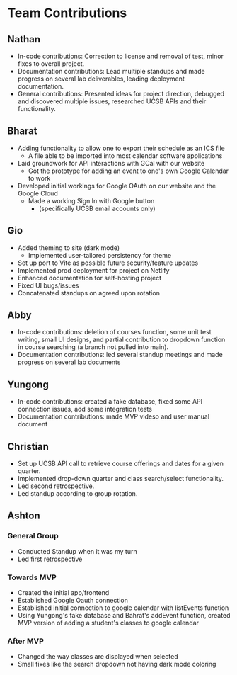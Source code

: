 # Team Contributions

<!-- Nathan -->
## Nathan
 - In-code contributions: Correction to license and removal of test, minor fixes to overall project.
 - Documentation contributions: Lead multiple standups and made progress on several lab deliverables, leading deployment documentation.
 - General contributions: Presented ideas for project direction, debugged and discovered multiple issues, researched UCSB APIs and their functionality.

<!-- Bharat -->
## Bharat
- Adding functionality to allow one to export their schedule as an ICS file
    - A file able to be imported into most calendar software applications
 - Laid groundwork for API interactions with GCal with our website 
    - Got the prototype for adding an event to one's own Google Calendar to work
 - Developed initial workings for Google OAuth on our website and the Google Cloud
    - Made a working Sign In with Google button
        - (specifically UCSB email accounts only)

<!-- Gio -->
## Gio
 * Added theming to site (dark mode)
    * Implemented user-tailored persistency for theme
 * Set up port to Vite as possible future security/feature updates
 * Implemented prod deployment for project on Netlify
 * Enhanced documentation for self-hosting project
 * Fixed UI bugs/issues
 * Concatenated standups on agreed upon rotation

<!-- Abby -->
## Abby
- In-code contributions: deletion of courses function, some unit test writing, small UI designs, and partial contribution to dropdown function in course searching (a branch not pulled into main).
- Documentation contributions: led several standup meetings and made progress on several lab documents

<!-- Yungong -->
## Yungong
- In-code contributions: created a fake database, fixed some API connection issues, add some integration tests
- Documentation contributions: made MVP videso and user manual document

<!-- Christian -->
## Christian
- Set up UCSB API call to retrieve course offerings and dates for a given quarter. 
- Implemented drop-down quarter and class search/select functionality.
- Led second retrospective.
- Led standup according to group rotation.

<!-- Ashton -->
## Ashton
### General Group
- Conducted Standup when it was my turn
- Led first retrospective
### Towards MVP
- Created the initial app/frontend
- Established Google Oauth connection
- Established initial connection to google calendar with listEvents function
- Using Yungong's fake database and Bahrat's addEvent function, created MVP version of adding a student's classes to google calendar
### After MVP
- Changed the way classes are displayed when selected
- Small fixes like the search dropdown not having dark mode coloring
